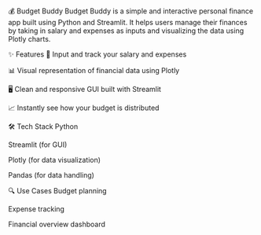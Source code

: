 💰 Budget Buddy
Budget Buddy is a simple and interactive personal finance app built using Python and Streamlit. It helps users manage their finances by taking in salary and expenses as inputs and visualizing the data using Plotly charts.

✨ Features
🧾 Input and track your salary and expenses

📊 Visual representation of financial data using Plotly

🖥️ Clean and responsive GUI built with Streamlit

📈 Instantly see how your budget is distributed

🛠️ Tech Stack
Python

Streamlit (for GUI)

Plotly (for data visualization)

Pandas (for data handling)

🔍 Use Cases
Budget planning

Expense tracking

Financial overview dashboard

